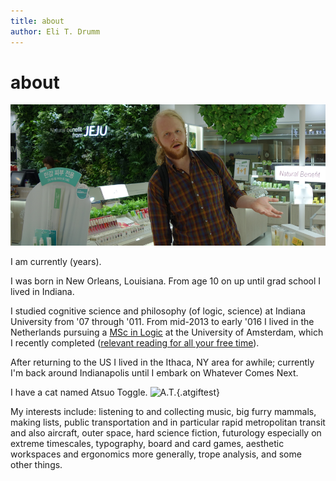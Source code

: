 ```yaml
---
title: about
author: Eli T. Drumm
---
```


# about

![](images/jeju.png "me")

<p>I am currently
<script>document.write((((new Date().getTime()/1000)-614944800.0)/31557600).toFixed(3))</script>
(<span id="years" onmouseover="this.innerHTML='years (Earth)'" onmouseout="this.innerHTML='years'">years</span>).
</p>

I was born in New Orleans, Louisiana.
From age 10 on up until grad school I lived in Indiana.

I studied cognitive science and philosophy (of logic, science) at Indiana University
from '07 through '011.
From mid-2013 to early '016 I lived in the Netherlands
pursuing a [MSc in Logic][] at the University of Amsterdam,
which I recently completed ([relevant reading for all your free time](https://dl.dropboxusercontent.com/u/2280103/dteli/rmtc.pdf "RMTC")).


After returning to the US I lived in the Ithaca, NY area for awhile; currently I'm back around Indianapolis until I embark on Whatever Comes Next.



I have a cat named Atsuo Toggle.
![](https://dl.dropboxusercontent.com/u/2280103/dteli/images/a4.gif "A.T."){.atgiftest}

<!-- {.leftsideimg} -->


<!-- Recently my partner and I adopted a puppy named Archie -->
<!-- (after [this guy](https://en.wikipedia.org/wiki/Archie_Green "Archie") -->
<!-- and [this guy](http://memory-alpha.wikia.com/wiki/Jonathan_Archer "Archer") -->
<!-- and [this distro](https://www.archlinux.org/ "Arch")). -->
<!-- He's a fluffier-than-average lab mix and he would love to meet you if you're in the neighborhood. -->
<!-- ![](https://dl.dropboxusercontent.com/u/2280103/dteli/images/ar00a.gif "A.W."){.atgiftest} -->






My interests include:
listening to and collecting music, big furry mammals, making lists, public transportation and in particular rapid metropolitan transit and also aircraft, outer space, hard science fiction, futurology especially on extreme timescales, typography, board and card games, aesthetic workspaces and ergonomics more generally, trope analysis, and some other things.





[MSc in Logic]: http://www.illc.uva.nl/MScLogic/

